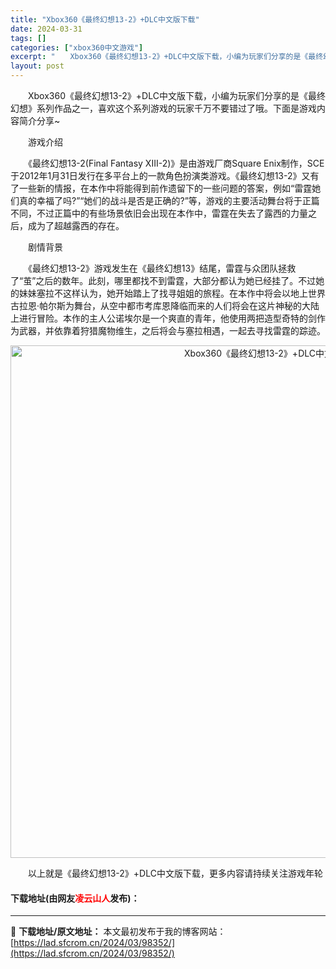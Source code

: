 ```yaml
---
title: "Xbox360《最终幻想13-2》+DLC中文版下载"
date: 2024-03-31
tags: []
categories: ["xbox360中文游戏"]
excerpt: "　　Xbox360《最终幻想13-2》+DLC中文版下载，小编为玩家们分享的是《最终幻想》系列作品之一，喜欢这个系列游戏的玩家千万不要错过了哦。下面是游戏内容简介分享~ 　　游戏介绍 　　《最终幻想13-2(Final Fantasy XIII-2)》是由游戏厂商Square Enix制作，SCE于&hellip;"
layout: post
---
```


 <p>　　Xbox360《最终幻想13-2》+DLC中文版下载，小编为玩家们分享的是《最终幻想》系列作品之一，喜欢这个系列游戏的玩家千万不要错过了哦。下面是游戏内容简介分享~</p> <p>　　游戏介绍</p> <p>　　《最终幻想13-2(Final Fantasy XIII-2)》是由游戏厂商Square Enix制作，SCE于2012年1月31日发行在多平台上的一款角色扮演类游戏。《最终幻想13-2》又有了一些新的情报，在本作中将能得到前作遗留下的一些问题的答案，例如&ldquo;雷霆她们真的幸福了吗?&rdquo;&ldquo;她们的战斗是否是正确的?&rdquo;等，游戏的主要活动舞台将于正篇不同，不过正篇中的有些场景依旧会出现在本作中，雷霆在失去了露西的力量之后，成为了超越露西的存在。</p> <p>　　剧情背景</p> <p>　　《最终幻想13-2》游戏发生在《最终幻想13》结尾，雷霆与众团队拯救了&ldquo;茧&rdquo;之后的数年。此刻，哪里都找不到雷霆，大部分都认为她已经挂了。不过她的妹妹塞拉不这样认为，她开始踏上了找寻姐姐的旅程。在本作中将会以地上世界古拉恩&middot;帕尔斯为舞台，从空中都市考库恩降临而来的人们将会在这片神秘的大陆上进行冒险。本作的主人公诺埃尔是一个爽直的青年，他使用两把造型奇特的剑作为武器，并依靠着狩猎魔物维生，之后将会与塞拉相遇，一起去寻找雷霆的踪迹。</p> <p align="center"><img align="" border="0" src="https://lad.sfcrom.cn/wp-content/uploads/2024/03/20240330_66083e0f5c465.jpg" width="820" alt="Xbox360《最终幻想13-2》+DLC中文版下载" /></p> <p>　　以上就是《最终幻想13-2》+DLC中文版下载，更多内容请持续关注游戏年轮</p> <p><h4>下载地址(由网友<font color="red">凌云山人</font>发布)：</h4></p> 

---
📖 **下载地址/原文地址：** 本文最初发布于我的博客网站：[https://lad.sfcrom.cn/2024/03/98352/](https://lad.sfcrom.cn/2024/03/98352/)
